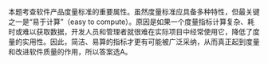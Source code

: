 本题考查软件产品度量标准的重要属性。虽然度量标准应具备多种特性，但最关键之一是“易于计算”（easy to compute）。原因是如果一个度量指标计算复杂、耗时或难以获取数据，开发人员和管理者就很难在实际项目中经常使用它，降低了度量的实用性。因此，简洁、易算的指标才更有可能被广泛采纳，从而真正起到度量和改进软件质量的作用，所以答案选A。